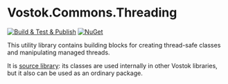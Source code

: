 # Vostok.Commons.Threading

[![Build & Test & Publish](https://github.com/vostok/commons.threading/actions/workflows/ci.yml/badge.svg)](https://github.com/vostok/commons.threading/actions/workflows/ci.yml)
[![NuGet](https://img.shields.io/nuget/v/Vostok.Commons.Threading.svg)](https://www.nuget.org/packages/Vostok.Commons.Threading/)

This utility library contains building blocks for creating thread-safe classes and manipulating managed threads. 

It is [source library](https://github.com/vostok/devtools/blob/master/library-dev-conventions/src-libs-conventions.md): its classes are used internally in other Vostok libraries, but it also can be used as an ordinary package.